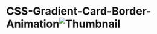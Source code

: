 # CSS-Gradient-Card-Border-Animation![Thumbnail](https://github.com/user-attachments/assets/665b1194-36b4-421b-8236-7facd82d78ca)
